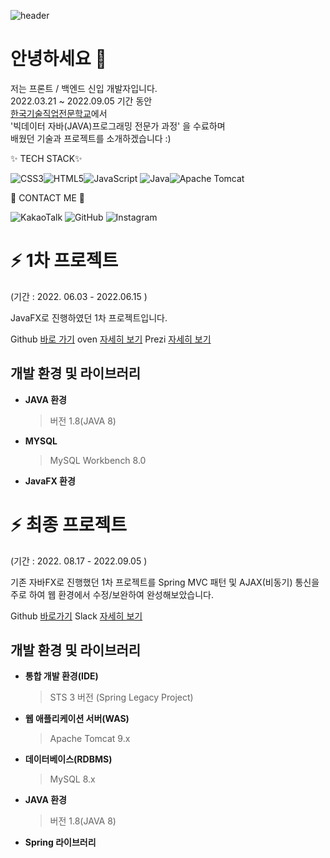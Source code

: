 ![header](https://capsule-render.vercel.app/api?type=slice&color=FFEBCD&height=250&section=header&text=Hwajin%20Song&fontSize=80&fontColor=B0C4DE)

# 안녕하세요 👋

저는 프론트 / 백엔드 신입 개발자입니다. <br/>
2022.03.21 ~ 2022.09.05 기간 동안	<br/>
 [한국기술직업전문학교](http://koreate.net/)에서	<br/>
 '빅데이터 자바(JAVA)프로그래밍 전문가 과정' 을 수료하며 <br/>
 배웠던 기술과 프로젝트를 소개하겠습니다 :)

 ✨ TECH STACK✨ 
 
![CSS3](https://img.shields.io/badge/css3-%231572B6.svg?style=for-the-badge&logo=css3&logoColor=white)![HTML5](https://img.shields.io/badge/html5-%23E34F26.svg?style=for-the-badge&logo=html5&logoColor=white)![JavaScript](https://img.shields.io/badge/javascript-%23323330.svg?style=for-the-badge&logo=javascript&logoColor=%23F7DF1E)
![Java](https://img.shields.io/badge/java-%23ED8B00.svg?style=for-the-badge&logo=java&logoColor=white)![Apache Tomcat](https://img.shields.io/badge/apache%20tomcat-%23F8DC75.svg?style=for-the-badge&logo=apache-tomcat&logoColor=black)


🌱 CONTACT ME 🌱
  
  ![KakaoTalk](https://img.shields.io/badge/kakaotalk-ffcd00.svg?style=for-the-badge&logo=kakaotalk&logoColor=000000)
![GitHub](https://img.shields.io/badge/github-%23121011.svg?style=for-the-badge&logo=github&logoColor=white)
![Instagram](https://img.shields.io/badge/Instagram-%23E4405F.svg?style=for-the-badge&logo=Instagram&logoColor=white)


#  ⚡ 1차 프로젝트                 
(기간 : 2022. 06.03 - 2022.06.15 )



JavaFX로 진행하였던 1차 프로젝트입니다.

Github [바로 가기](https://github.com/hwadin/java_project_Woohwaha)
oven [ 자세히 보기](https://ovenapp.io/project/3HOOI9CG0TYps8sL0nSJepY2jpwGxDbP#rExiu)
Prezi [자세히 보기](https://prezi.com/dashboard/next/#/all)

 
## 개발 환경 및 라이브러리 

- **JAVA 환경**
	> 버전 1.8(JAVA 8)
- **MYSQL**
	> MySQL Workbench 8.0
- **JavaFX 환경**
	> 


#  ⚡ 최종 프로젝트 
(기간 : 2022. 08.17 - 2022.09.05 )


기존 자바FX로 진행했던 1차 프로젝트를 
Spring MVC 패턴 및 AJAX(비동기) 통신을 주로 하여 
웹 환경에서 수정/보완하여 완성해보았습니다.

Github [바로가기](https://github.com/hwadin/spring_project_moca)
Slack [자세히 보기 ](https://app.slack.com/client/T03SCNESCMB/C03S93BP78W)


## 개발 환경 및 라이브러리 

- **통합 개발 환경(IDE)**
	> STS 3 버전 (Spring Legacy Project)
- **웹 애플리케이션 서버(WAS)**
	> Apache Tomcat 9.x
- **데이터베이스(RDBMS)**
	> MySQL 8.x
- **JAVA 환경**
	> 버전 1.8(JAVA 8)
- **Spring  라이브러리**
	> 
				

